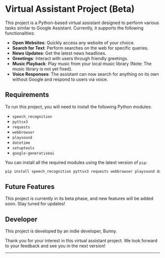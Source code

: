 
# Virtual Assistant Project (Beta)

This project is a Python-based virtual assistant designed to perform various tasks similar to Google Assistant. Currently, it supports the following functionalities:

- **Open Websites**: Quickly access any website of your choice.
- **Search for Text**: Perform searches on the web for specific queries.
- **News Updates**: Get the latest news headlines.
- **Greetings**: Interact with users through friendly greetings.
- **Music Playback**: Play music from your local music library (Note: The music library is not yet fixed).
- **Voice Responses**: The assistant can now search for anything on its own without Google and respond to users via voice.

## Requirements

To run this project, you will need to install the following Python modules:

- `speech_recognition`
- `pyttsx3`
- `requests`
- `webbrowser`
- `playsound`
- `datetime`
- `setuptools`
- `google-generativeai`

You can install all the required modules using the latest version of `pip`:

```bash
pip install speech_recognition pyttsx3 requests webbrowser playsound datetime setuptools google-generativeai
```

## Future Features

This project is currently in its beta phase, and new features will be added soon. Stay tuned for updates!

## Developer

This project is developed by an indie developer, Bunny.

Thank you for your interest in this virtual assistant project. We look forward to your feedback and see you in the next version!

---

